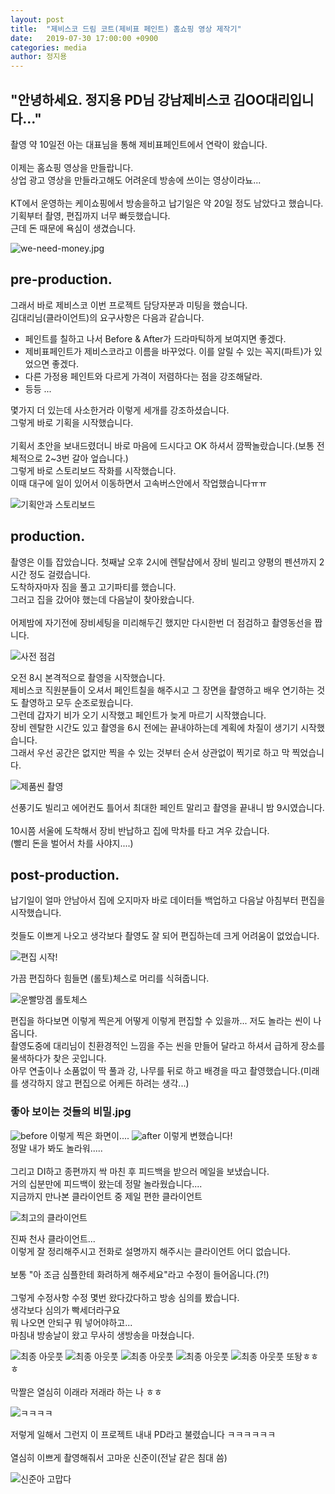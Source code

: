 ```yaml
---
layout: post
title:  "제비스코 드림 코트(제비표 페인트) 홈쇼핑 영상 제작기"
date:   2019-07-30 17:00:00 +0900
categories: media
author: 정지용
---
```

## "안녕하세요. 정지용 PD님 강남제비스코 김OO대리입니다..."<br>
촬영 약 10일전 아는 대표님을 통해 제비표페인트에서 연락이 왔습니다.<br><br>
이제는 홈쇼핑 영상을 만들랍니다.<br>
상업 광고 영상을 만들라고해도 어려운데 방송에 쓰이는 영상이라뇨...<br>
<br>
KT에서 운영하는 케이쇼핑에서 방송을하고 납기일은 약 20일 정도 남았다고 했습니다.<br>
기획부터 촬영, 편집까지 너무 빠듯했습니다.<br>
근데 돈 때문에 욕심이 생겼습니다.<br>

![we-need-money.jpg](./assets/post/190730/we-need-money.jpg "돈이 최고얌 ><")<br>

## pre-production.
그래서 바로 제비스코 이번 프로젝트 담당자분과 미팅을 했습니다.<br>
김대리님(클라이언트)의 요구사항은 다음과 같습니다.<br>

- 페인트를 칠하고 나서 Before & After가 드라마틱하게 보여지면 좋겠다.
- 제비표페인트가 제비스코라고 이름을 바꾸었다. 이를 알릴 수 있는 꼭지(파트)가 있었으면 좋겠다.
- 다른 가정용 페인트와 다르게 가격이 저렴하다는 점을 강조해달라.
- 등등 ...

몇가지 더 있는데 사소한거라 이렇게 세개를 강조하셨습니다.<br>
그렇게 바로 기획을 시작했습니다.<br>
<br>
기획서 초안을 보내드렸더니 바로 마음에 드시다고 OK 하셔서 깜짝놀랐습니다.(보통 전체적으로 2~3번 갈아 엎습니다.)<br>
그렇게 바로 스토리보드 작화를 시작했습니다.<br>
이때 대구에 일이 있어서 이동하면서 고속버스안에서 작업했습니다ㅠㅠ<br>

![기획안과 스토리보드](./assets/post/190730/storyboard.jpg)<br>

## production.
촬영은 이틀 잡았습니다. 첫째날 오후 2시에 렌탈샵에서 장비 빌리고 양평의 펜션까지 2시간 정도 걸렸습니다.<br>
도착하자마자 짐을 풀고 고기파티를 했습니다.<br>
그러고 집을 갔어야 했는데 다음날이 찾아왔습니다.<br>
<br>
어제밤에 자기전에 장비세팅을 미리해두긴 했지만 다시한번 더 점검하고 촬영동선을 짭니다.<br>

![사전 점검](./assets/post/190730/check.jpg)<br>

오전 8시 본격적으로 촬영을 시작했습니다.<br>
제비스코 직원분들이 오셔서 페인트칠을 해주시고 그 장면을 촬영하고 배우 연기하는 것도 촬영하고 모두 순조로웠습니다.<br>
그런데 갑자기 비가 오기 시작했고 페인트가 늦게 마르기 시작했습니다.<br>
장비 렌탈한 시간도 있고 촬영을 6시 전에는 끝내야하는데 계획에 차질이 생기기 시작했습니다.<br>
그래서 우선 공간은 없지만 찍을 수 있는 것부터 순서 상관없이 찍기로 하고 막 찍었습니다.<br>

![제품씬 촬영](./assets/post/190730/white-box.jpg)<br>

선풍기도 빌리고 에어컨도 틀어서 최대한 페인트 말리고 촬영을 끝내니 밤 9시였습니다.<br>
<br>
10시쯤 서울에 도착해서 장비 반납하고 집에 막차를 타고 겨우 갔습니다.<br>
(빨리 돈을 벌어서 차를 사야지....)<br>

## post-production.
납기일이 얼마 안남아서 집에 오지마자 바로 데이터들 백업하고 다음날 아침부터 편집을 시작했습니다.<br>
<br>
컷들도 이쁘게 나오고 생각보다 촬영도 잘 되어 편집하는데 크게 어려움이 없었습니다.<br>

![편집 시작!](./assets/post/190730/start-edit.jpg)<br>

가끔 편집하다 힘들면 (롤토)체스로 머리를 식혀줍니다.<br>

![운빨망겜 롤토체스](./assets/post/190730/lolchess.jpg)<br>

편집을 하다보면 이렇게 찍은게 어떻게 이렇게 편집할 수 있을까... 저도 놀라는 씬이 나옵니다.<br>
촬영도중에 대리님이 친환경적인 느낌을 주는 씬을 만들어 달라고 하셔서 급하게 장소를 물색하다가 찾은 곳입니다.<br>
아무 연출이나 소품없이 딱 풀과 강, 나무를 뒤로 하고 배경을 따고 촬영했습니다.(미래를 생각하지 않고 편집으로 어케든 하려는 생각...)<br>

### 좋아 보이는 것들의 비밀.jpg
![before](./assets/post/190730/before.jpg)
이렇게 찍은 화면이....
![after](./assets/post/190730/after.jpg)
이렇게 변했습니다!<br>
정말 내가 봐도 놀라워.....<br>
<br>
그리고 DI하고 종편까지 싹 마친 후 피드백을 받으러 메일을 보냈습니다.<br>
거의 십분만에 피드백이 왔는데 정말 놀라웠습니다....<br>
지금까지 만나본 클라이언트 중 제일 편한 클라이언트<br>

![최고의 클라이언트](./assets/post/190730/mail.jpg)<br>

진짜 천사 클라이언트...<br>
이렇게 잘 정리해주시고 전화로 설명까지 해주시는 클라이언트 어디 없습니다.<br>
<br>
보통 "아 조금 심플한테 화려하게 해주세요"라고 수정이 들어옵니다.(?!)<br>
<br>
그렇게 수정사항 수정 몇번 왔다갔다하고 방송 심의를 봤습니다.<br>
생각보다 심의가 빡세더라구요<br>
뭐 나오면 안되구 뭐 넣어야하고...<br>
마침내 방송날이 왔고 무사히 생방송을 마쳤습니다.<br>

![최종 아웃풋](./assets/post/190730/LIVE_1.jpg)
![최종 아웃풋](./assets/post/190730/LIVE_2.jpg)
![최종 아웃풋](./assets/post/190730/LIVE_3.jpg)
![최종 아웃풋](./assets/post/190730/LIVE_4.jpg)
![최종 아웃풋](./assets/post/190730/LIVE_5.jpg)
또돵ㅎㅎㅎ<br>
<br>
막짤은 열심히 이래라 저래라 하는 나 ㅎㅎ<br>

![ㅋㅋㅋㅋ](./assets/post/190730/PD.jpg)

저렇게 일해서 그런지 이 프로젝트 내내 PD라고 불렸습니다 ㅋㅋㅋㅋㅋㅋ<br>
<br>
열심히 이쁘게 촬영해줘서 고마운 신준이(전날 같은 침대 씀)<br>

![신준아 고맙다](./assets/post/190730/sj.jpg)